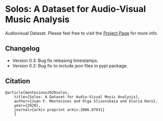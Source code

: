 # Solos: A Dataset for Audio-Visual Music Analysis
Audiovisual Dataset. 
Please feel free to visit the [Project Page](https://juanmontesinos.com/Solos) for more info.  
## Changelog   
- Version 0.3: Bug fix releasing timestamps.  
- Version 0.2: Bug fix to include json files in pypi package.  

## Citation  
```
@article{montesinos2020solos,
    title={Solos: A Dataset for Audio-Visual Music Analysis},
    author={Juan F. Montesinos and Olga Slizovskaia and Gloria Haro},
    year={2020},
    journal={arXiv preprint arXiv:2006.07931}
    }
```
